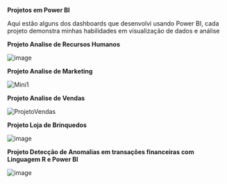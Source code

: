 <b>Projetos em Power BI</b>

Aqui estão alguns dos dashboards que desenvolvi usando Power BI, cada projeto demonstra minhas habilidades em visualização de dados e análise

<b>Projeto Analise de Recursos Humanos</b>

![image](https://github.com/user-attachments/assets/c37af844-5554-4854-aa0c-0932d405454e)

<b>Projeto Analise de Marketing</b>

![Mini1](https://github.com/user-attachments/assets/89b54e5e-c1e8-4a3d-8a54-9c80a5450a4f)

<b>Projeto Analise de Vendas</b>

![ProjetoVendas](https://github.com/user-attachments/assets/e6e15174-3e45-4acc-a4fd-c9cd296c0331)

<b>Projeto Loja de Brinquedos</b>

![image](https://github.com/user-attachments/assets/7c7dec3b-6953-4b24-a7f6-be97b86309a7)

<b>Projeto Detecção de Anomalias em transações financeiras com Linguagem R e Power BI </b>

![image](https://github.com/user-attachments/assets/7eb5b3ed-6072-42bc-b3fc-23549aba66b7)

